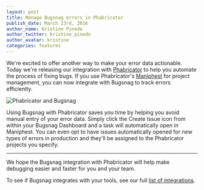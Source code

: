 ```yaml
---
layout: post
title: Manage Bugsnag errors in Phabricator
publish_date: March 23rd, 2016
author_name: Kristine Pinedo
author_twitter: kristine_pinedo
author_avatar: kristine
categories: features
---
```


We're excited to offer another way to make your error data actionable. Today we're releasing our integration with [Phabricator](http://phabricator.org/) to help you automate the process of fixing bugs. If you use Phabricator's [Maniphest](https://phacility.com/phabricator/maniphest/) for project management, you can now integrate with Bugsnag to track errors efficiently.

![Phabricator and Bugsnag](/img/posts/phabricator-bugsnag.png)

Using Bugsnag with Phabricator saves you time by helping you avoid manual entry of your error data. Simply click the Create Issue icon from within your Bugsnag Dashboard and a task will automatically open in Maniphest. You can even opt to have issues automatically opened for new types of errors in production and they'll be assigned to the Phabricator projects you specify.

---

We hope the Bugsnag integration with Phabricator will help make debugging easier and faster for you and your team.

To see if Bugsnag integrates with your tools, see our full [list of integrations](https://www.bugsnag.com/integrations/#all).
